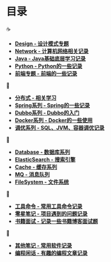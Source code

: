# 目录

<!-- https://github.com/markdown-it/markdown-it-emoji/blob/master/lib/data/full.json -->

:coffee:

- [**Design - 设计模式专题**](/design/)
- [**Network - 计算机网络相关记录**](/network/)
- [**Java - Java基础底层学习记录**](/java/)
- [**Python - Python的一些记录**](/python/)
- [**前端专题 - 前端的一些记录**](/front/)

<!-- :cloud: -->
:wrench:

- [**分布式 - 相关学习**](/distributed/)
- [**Spring系列 - Spring的一些记录**](/springboot/)
- [**Dubbo系列 - Dubbo的入门**](/dubbo/)
- [**Docker系列 - Docker的一些使用**](/docker/)
- [**调优系列 - SQL、JVM、容器调优记录**](/tuning/)

:floppy_disk:

- [**Database - 数据库系列**](/database/)
- [**ElasticSearch - 搜索引擎**](/elasticsearch/)
- [**Cache - 缓存系列**](/cache/)
- [**MQ - 消息队列**](/mq/)
- [**FileSystem - 文件系统**](/fs/)

:art:

- [**工具命令 - 常用工具命令记录**](/command/)
- [**零星笔记 - 项目遇到的问题记录**](/note/)
- [**书籍面试 - 记录一些书籍博客面试题**](/book/)

:memo:

- [**其他笔记 - 常用软件记录**](/other/)
- [**编程闲话 - 有趣的编程文章记录**](/gossip/)